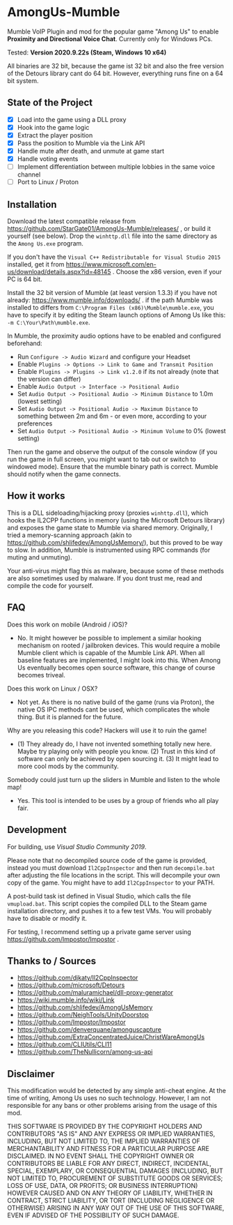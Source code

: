 # AmongUs-Mumble
Mumble VoIP Plugin and mod for the popular game "Among Us" to enable **Proximity and Directional Voice Chat**. Currently only for Windows PCs.

Tested: **Version 2020.9.22s (Steam, Windows 10 x64)**

All binaries are 32 bit, because the game ist 32 bit and also the free version of the Detours library cant do 64 bit. However, everything runs fine on a 64 bit system.

## State of the Project

 - [x] Load into the game using a DLL proxy
 - [x] Hook into the game logic
 - [x] Extract the player position
 - [x] Pass the position to Mumble via the Link API
 - [x] Handle mute after death, and unmute at game start
 - [x] Handle voting events
 - [ ] Implement differentiation between multiple lobbies in the same voice channel
 - [ ] Port to Linux / Proton

## Installation
Download the latest compatible release from https://github.com/StarGate01/AmongUs-Mumble/releases/ , or build it yourself (see below). Drop the `winhttp.dll` file into the same directory as the `Among Us.exe` program. 

If you don't have the `Visual C++ Redistributable for Visual Studio 2015` installed, get it from https://www.microsoft.com/en-us/download/details.aspx?id=48145 . Choose the x86 version, even if your PC is 64 bit.

Install the 32 bit version of Mumble (at least version 1.3.3) if you have not already: https://www.mumble.info/downloads/ . if the path Mumble was installed to differs from `C:\Program Files (x86)\Mumble\mumble.exe`, you have to specify it by editing the Steam launch options of Among Us like this: `-m C:\Your\Path\mumble.exe`.

In Mumble, the proximity audio options have to be enabled and configured beforehand:
 - Run `Configure -> Audio Wizard` and configure your Headset
 - Enable `Plugins -> Options -> Link to Game and Transmit Position`
 - Enable `Plugins -> Plugins -> Link v1.2.0` if its not already (note that the version can differ)
 - Enable `Audio Output -> Interface -> Positional Audio`
 - Set `Audio Output -> Positional Audio -> Minimum Distance` to 1.0m (lowest setting)
 - Set `Audio Output -> Positional Audio -> Maximum Distance` to something between 2m and 6m - or even more, according to your preferences
 - Set `Audio Output -> Positional Audio -> Minimum Volume` to 0% (lowest setting)
 
Then run the game and observe the output of the console window (if you run the game in full screen, you might want to tab out or switch to windowed mode). Ensure that the mumble binary path is correct. Mumble should notify when the game connects.
 
## How it works
This is a DLL sideloading/hijacking proxy (proxies `winhttp.dll`), which hooks the IL2CPP functions in memory (using the Microsoft Detours library) and exposes the game state to Mumble via shared memory. Originally, I tried a memory-scanning approach (akin to https://github.com/shlifedev/AmongUsMemory/), but this proved to be way to slow. In addition, Mumble is instrumented using RPC commands (for muting and unmuting).

Your anti-virus might flag this as malware, because some of these methods are also sometimes used by malware. If you dont trust me, read and compile the code for yourself.

## FAQ

Does this work on mobile (Android / iOS)?
 - No. It might however be possible to implement a similar hooking mechanism on rooted / jailbroken devices. This would require a mobile Mumble client which is capable of the Mumble Link API. When all baseline features are implemented, I might look into this. When Among Us eventually becomes open source software, this change of course becomes triveal.
 
Does this work on Linux / OSX?
 - Not yet. As there is no native build of the game (runs via Proton), the native OS IPC methods cant be used, which complicates the whole thing. But it is planned for the future.

Why are you releasing this code? Hackers will use it to ruin the game!
 - (1) They already do, I have not invented something totally new here. Maybe try playing only with people you know. (2) Trust in this kind of software can only be achieved by open sourcing it. (3) It might lead to more cool mods by the community.
 
Somebody could just turn up the sliders in Mumble and listen to the whole map!
 - Yes. This tool is intended to be uses by a group of friends who all play fair.

## Development

For building, use *Visual Studio Community 2019*.

Please note that no decompiled source code of the game is provided, instead you must download `Il2CppInspector` and then run `decompile.bat` after adjusting the file locations in the script. This will decompile your own copy of the game. You might have to add `Il2CppInspector` to your PATH.

A post-build task ist defined in Visual Studio, which calls the file `vmupload.bat`. This script copies the compiled DLL to the Steam game installation directory, and pushes it to a few test VMs. You will probably have to disable or modify it. 

For testing, I recommend setting up a private game server using https://github.com/Impostor/Impostor .

## Thanks to / Sources

 - https://github.com/djkaty/Il2CppInspector
 - https://github.com/microsoft/Detours
 - https://github.com/maluramichael/dll-proxy-generator
 - https://wiki.mumble.info/wiki/Link
 - https://github.com/shlifedev/AmongUsMemory
 - https://github.com/NeighTools/UnityDoorstop
 - https://github.com/Impostor/Impostor
 - https://github.com/denverquane/amonguscapture
 - https://github.com/ExtraConcentratedJuice/ChristWareAmongUs
 - https://github.com/CLIUtils/CLI11
 - https://github.com/TheNullicorn/among-us-api


## Disclaimer

This modification would be detected by any simple anti-cheat engine. At the time of writing, Among Us uses no such technology. However, I am not responsible for any bans or other problems arising from the usage of this mod. 

THIS SOFTWARE IS PROVIDED BY THE COPYRIGHT HOLDERS AND CONTRIBUTORS
"AS IS" AND ANY EXPRESS OR IMPLIED WARRANTIES, INCLUDING, BUT NOT
LIMITED TO, THE IMPLIED WARRANTIES OF MERCHANTABILITY AND FITNESS FOR
A PARTICULAR PURPOSE ARE DISCLAIMED. IN NO EVENT SHALL THE COPYRIGHT
OWNER OR CONTRIBUTORS BE LIABLE FOR ANY DIRECT, INDIRECT, INCIDENTAL,
SPECIAL, EXEMPLARY, OR CONSEQUENTIAL DAMAGES (INCLUDING, BUT NOT
LIMITED TO, PROCUREMENT OF SUBSTITUTE GOODS OR SERVICES; LOSS OF USE,
DATA, OR PROFITS; OR BUSINESS INTERRUPTION) HOWEVER CAUSED AND ON ANY
THEORY OF LIABILITY, WHETHER IN CONTRACT, STRICT LIABILITY, OR TORT
(INCLUDING NEGLIGENCE OR OTHERWISE) ARISING IN ANY WAY OUT OF THE USE
OF THIS SOFTWARE, EVEN IF ADVISED OF THE POSSIBILITY OF SUCH DAMAGE.
